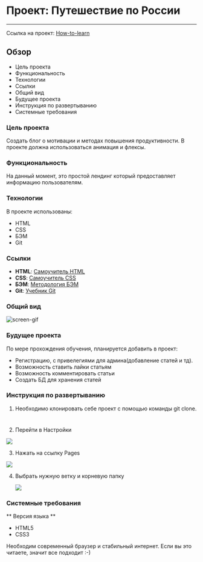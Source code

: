 # Проект: Путешествие по России
---
Ссылка на проект: [How-to-learn](https://alexeynewdeveloper.github.io/gh-pages-how_to_learn/index.html "Сайт How-to-learn")

## Обзор

- Цель проекта
- Функциональность
- Технологии
- Ссылки
- Общий вид
- Будущее проекта
- Инструкция по развертыванию
- Системные требования

### Цель проекта

Создать блог о мотивации и методах повышения продуктивности. В проекте должна использоваться анимация и флексы.

### Функциональность

На данный момент, это простой лендинг который предоставляет информацию пользователям. 

### Технологии

В проекте использованы: 
+ HTML
+ CSS
+ БЭМ
+ Git

### Ссылки

+ **HTML**: [Самоучитель HTML](http://htmlbook.ru)
+ **CSS**: [Самоучитель CSS](https://www.schoolsw3.com/css)
+ **БЭМ**: [Методология БЭМ](https://ru.bem.info/methodology/)
+ **Git**: [Учебник Git](https://git-scm.com/book/ru/v2)


### Общий вид

![screen-gif](./how-to-learn-gif.gif)


### Будущее проекта

По мере прохождения обучения, планируется добавить в проект:
+ Регистрацию, с привелегиями для админа(добавление статей и тд).
+ Возможность ставить лайки статьям
+ Возможность комментировать статьи
+ Создать БД для хранения статей

### Инструкция по развертыванию

1. Необходимо клонировать себе проект с помощью команды git clone.
#
2. Перейти в Настройки 
  
  ![](https://github.com/AlexeyNewDeveloper/IMGs/blob/main/Deploy_%D0%BD%D0%B0_%D0%93%D0%A5_pages/SettingsGH.png)

3. Нажать на ссылку Pages
  
  ![](https://github.com/AlexeyNewDeveloper/IMGs/blob/main/Deploy_%D0%BD%D0%B0_%D0%93%D0%A5_pages/LinkToPages.png)

4. Выбрать нужную ветку и корневую папку
   
   ![](https://github.com/AlexeyNewDeveloper/IMGs/blob/main/Deploy_%D0%BD%D0%B0_%D0%93%D0%A5_pages/SelectBranch.png)
   
### Системные требования

  ** Версия языка **
  + HTML5
  + CSS3

Необходим современный браузер и стабильный интернет. Если вы это читаете, значит все подходит :-)
